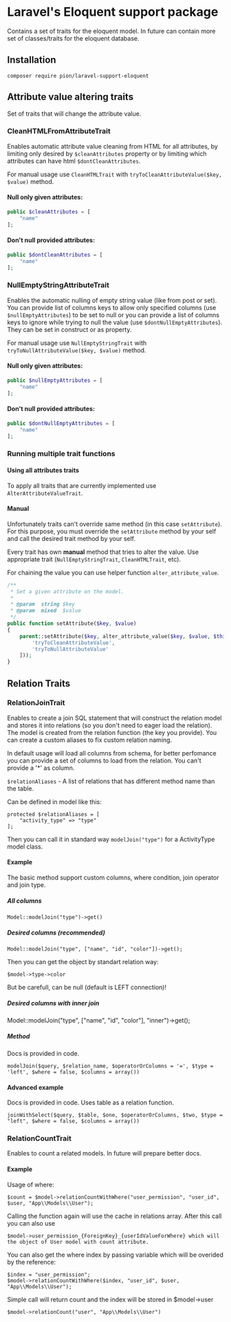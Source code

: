 # Laravel's Eloquent support package
Contains a set of traits for the eloquent model. In future can contain more set of classes/traits for the eloquent database.

## Installation

    composer require pion/laravel-support-eloquent


## Attribute value altering traits

Set of traits that will change the attribute value.

### CleanHTMLFromAttributeTrait

Enables automatic attribute value cleaning from HTML for all attributes, by limiting only desired by `$cleanAttributes` 
property or by limiting which attributes can have html `$dontCleanAttributes`.

For manual usage use `CleanHTMLTrait` with `tryToCleanAttributeValue($key, $value)` method.

#### Null only given attributes:

```php
public $cleanAttributes = [
    "name"
];
```
 
#### Don't null provided attributes:

```php
public $dontCleanAttributes = [
    "name"
];
```

### NullEmptyStringAttributeTrait

Enables the automatic nulling of empty string value (like from post or set). You can provide
list of columns keys to allow only specified columns (use `$nullEmptyAttributes`) to be set to null or you can provide a
list of columns keys to ignore while trying to null the value (use `$dontNullEmptyAttributes`). They can be set in construct
or as property.

For manual usage use `NullEmptyStringTrait` with `tryToNullAttributeValue($key, $value)` method.

#### Null only given attributes:

```php
public $nullEmptyAttributes = [
    "name"
];
```
 
#### Don't null provided attributes:

```php
public $dontNullEmptyAttributes = [
    "name"
];
```

### Running multiple trait functions

#### Using all attributes traits

To apply all traits that are currently implemented use `AlterAttributeValueTrait`.

#### Manual

Unfortunately traits can't override same method (in this case `setAttribute`). For this purpose, you must override the `setAttribute`
method by your self and call the desired trait method by your self. 

Every trait has own __manual__ method that tries to alter the value. Use appropriate trait (`NullEmptyStringTrait`, `CleanHTMLTrait`, etc).

For chaining the value you can use helper function `alter_attribute_value`.

```php
/**
 * Set a given attribute on the model.
 *
 * @param  string $key
 * @param  mixed  $value
 */
public function setAttribute($key, $value)
{
    parent::setAttribute($key, alter_attribute_value($key, $value, $this, [
        'tryToCleanAttributeValue',
        'tryToNullAttributeValue'
    ]));
}
```

## Relation Traits

### RelationJoinTrait
Enables to create a join SQL statement that will construct the relation model and stores it into relations (so you don't
need to eager load the relation). The model is created from the relation function (the key you provide). You can create a
custom aliases to fix custom relation naming.

In default usage will load all columns from schema, for better perfomance you can provide a set of columns to load from
the relation. You can't provide a '*' as column.

`$relationAliases` -  A list of relations that has different method name than the table. 

Can be defined in model like this:

    protected $relationAliases = [
        "activity_type" => "type"
    ];

Then you can call it in standard way `modelJoin("type")` for a ActivityType model class.
       
#### Example

The basic method support custom columns, where condition, join operator and join type.

##### All columns

    Model::modelJoin("type")->get()
    
##### Desired columns (recommended)

    Model::modelJoin("type", ["name", "id", "color"])->get();

Then you can get the object by standart relation way:

    $model->type->color
    
But be carefull, can be null (default is LEFT connection)!

##### Desired columns with inner join

Model::modelJoin("type", ["name", "id", "color"], "inner")->get();

##### Method

Docs is provided in code.

    modelJoin($query, $relation_name, $operatorOrColumns = '=', $type = 'left', $where = false, $columns = array())

#### Advanced example

Docs is provided in code. Uses table as a relation function.

    joinWithSelect($query, $table, $one, $operatorOrColumns, $two, $type = "left", $where = false, $columns = array())


### RelationCountTrait
Enables to count a related models. In future will prepare better docs.

#### Example
Usage of where: 
    
    $count = $model->relationCountWithWhere("user_permission", "user_id", $user, "App\\Models\\User");

Calling the function again will use the cache in relations array. After this call you can also use

    $model->user_permission_{ForeignKey}_{userIdValueForWhere} which will the object of User model with count attribute.

You can also get the where index by passing variable which will be overided by the reference:

    $index = "user_permission";
    $model->relationCountWithWhere($index, "user_id", $user, "App\\Models\\User");
    
Simple call will return count and the index will be stored in $model->user

    $model->relationCount("user", "App\\Models\\User") 